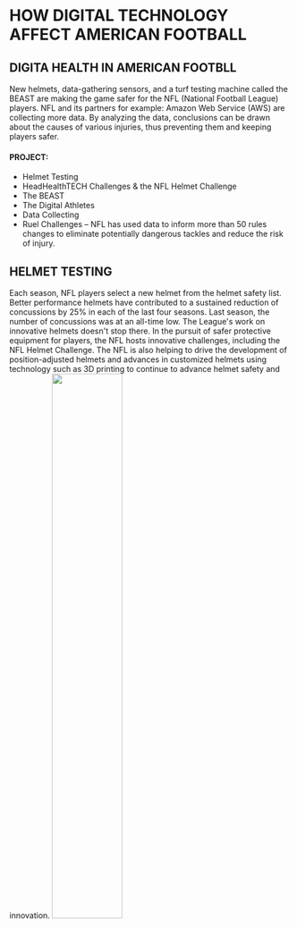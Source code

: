 # HOW DIGITAL TECHNOLOGY AFFECT AMERICAN FOOTBALL 
## DIGITA HEALTH IN AMERICAN FOOTBLL 
New helmets, data-gathering sensors, and a turf testing machine called the BEAST are making the game safer for the NFL (National Football League) players. NFL and its partners for example: Amazon Web Service (AWS) are collecting more data. By analyzing the data, conclusions can be drawn about the causes of various injuries, thus preventing them and keeping players safer.
#### PROJECT:
* Helmet Testing
* HeadHealthTECH Challenges & the NFL Helmet Challenge
* The BEAST
* The Digital Athletes
* Data Collecting
* Ruel Challenges – NFL has used data to inform more than 50 rules changes to eliminate potentially dangerous tackles and reduce the risk of injury.
## HELMET TESTING
Each season, NFL players select a new helmet from the helmet safety list. Better performance helmets have contributed to a sustained reduction of concussions by 25% in each of the last four seasons. Last season, the number of concussions was at an all-time low. The League's work on innovative helmets doesn't stop there. In the pursuit of safer protective equipment for players, the NFL hosts innovative challenges, including the NFL Helmet Challenge. The NFL is also helping to drive the development of position-adjusted helmets and advances in customized helmets using technology such as 3D printing to continue to advance helmet safety and innovation.
<img src="https://user-images.githubusercontent.com/112630417/214016540-4ca0a2e7-4106-4b32-aad2-a73100af92c1.PNG" width="50%" height="50%"></img>
